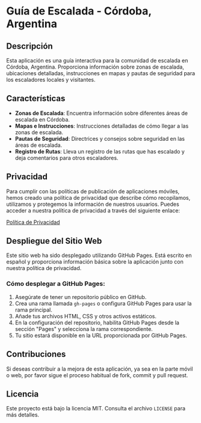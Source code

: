 # Guía de Escalada - Córdoba, Argentina

## Descripción

Esta aplicación es una guía interactiva para la comunidad de escalada en Córdoba, Argentina. Proporciona información sobre zonas de escalada, ubicaciones detalladas, instrucciones en mapas y pautas de seguridad para los escaladores locales y visitantes.

## Características

- **Zonas de Escalada**: Encuentra información sobre diferentes áreas de escalada en Córdoba.
- **Mapas e Instrucciones**: Instrucciones detalladas de cómo llegar a las zonas de escalada.
- **Pautas de Seguridad**: Directrices y consejos sobre seguridad en las áreas de escalada.
- **Registro de Rutas**: Lleva un registro de las rutas que has escalado y deja comentarios para otros escaladores.

## Privacidad

Para cumplir con las políticas de publicación de aplicaciones móviles, hemos creado una política de privacidad que describe cómo recopilamos, utilizamos y protegemos la información de nuestros usuarios. Puedes acceder a nuestra política de privacidad a través del siguiente enlace:

[Política de Privacidad](URL_DE_POLÍTICA_DE_PRIVACIDAD)

## Despliegue del Sitio Web

Este sitio web ha sido desplegado utilizando GitHub Pages. Está escrito en español y proporciona información básica sobre la aplicación junto con nuestra política de privacidad.

### Cómo desplegar a GitHub Pages:

1. Asegúrate de tener un repositorio público en GitHub.
2. Crea una rama llamada `gh-pages` o configura GitHub Pages para usar la rama principal.
3. Añade tus archivos HTML, CSS y otros activos estáticos.
4. En la configuración del repositorio, habilita GitHub Pages desde la sección "Pages" y selecciona la rama correspondiente.
5. Tu sitio estará disponible en la URL proporcionada por GitHub Pages.

## Contribuciones

Si deseas contribuir a la mejora de esta aplicación, ya sea en la parte móvil o web, por favor sigue el proceso habitual de fork, commit y pull request.

## Licencia

Este proyecto está bajo la licencia MIT. Consulta el archivo `LICENSE` para más detalles.
